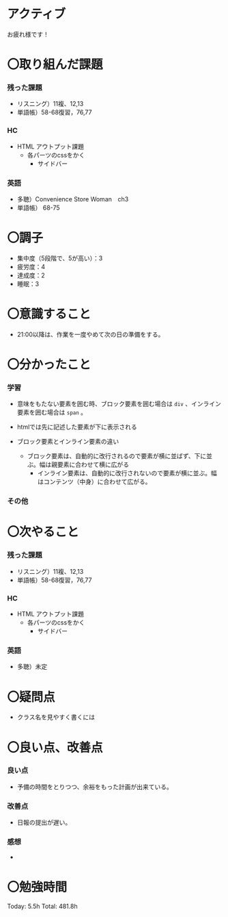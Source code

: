 # アクティブ

お疲れ様です！

# 〇取り組んだ課題

### 残った課題

- リスニング）11複、12,13
- 単語帳）58-68復習，76,77

### HC

- HTML アウトプット課題
    - 各パーツのcssをかく
        - サイドバー

### 英語

- 多聴）Convenience Store Woman　ch3
- 単語帳） 68-75

# 〇調子

- 集中度（5段階で、5が高い）：3
- 疲労度：4
- 達成度：2
- 睡眠：3

# 〇意識すること

- 21:00以降は、作業を一度やめて次の日の準備をする。

# 〇分かったこと

### 学習

- 意味をもたない要素を囲む時、ブロック要素を囲む場合は `div` 、インライン要素を囲む場合は `span` 。
  
- htmlでは先に記述した要素が下に表示される
  
- ブロック要素とインライン要素の違い
    - ブロック要素は、自動的に改行されるので要素が横に並ばず、下に並ぶ。幅は親要素に合わせて横に広がる
        - インライン要素は、自動的に改行されないので要素が横に並ぶ。幅はコンテンツ（中身）に合わせて広がる。

### その他


# 〇次やること

### 残った課題

- リスニング）11複、12,13
- 単語帳）58-68復習，76,77

### HC

- HTML アウトプット課題
    - 各パーツのcssをかく
        - サイドバー

### 英語

- 多聴）未定

# 〇疑問点

- クラス名を見やすく書くには

# 〇良い点、改善点

### 良い点

- 予備の時間をとりつつ、余裕をもった計画が出来ている。

### 改善点

- 日報の提出が遅い。

### 感想

- 

# 〇勉強時間

Today: 5.5h Total: 481.8h
